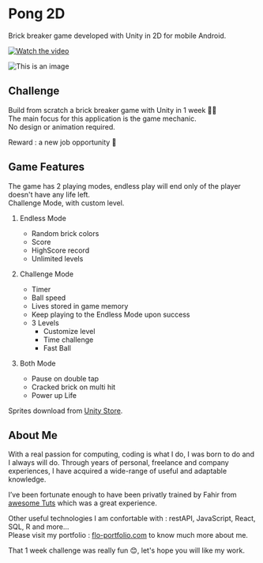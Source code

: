 # Pong 2D
Brick breaker game developed with Unity in 2D for mobile Android.

[![Watch the video](https://i.imgur.com/blbPq7O.jpg)](https://youtu.be/10yypPw_1ZU)

![This is an image](https://i.imgur.com/N0im8gt.jpg)

## Challenge
Build from scratch a brick breaker game with Unity in 1 week 🐱‍👤 <br/>
The main focus for this application is the game mechanic. <br />
No design or animation required.

Reward : a new job opportunity 🤩

## Game Features
The game has 2 playing modes, endless play will end only of the player doesn't have any life left. <br/>
Challenge Mode, with custom level.

1. Endless Mode
    - Random brick colors
    - Score
    - HighScore record
    - Unlimited levels

2. Challenge Mode
    - Timer
    - Ball speed
    - Lives stored in game memory
    - Keep playing to the Endless Mode upon success
    - 3 Levels
      - Customize level
      - Time challenge
      - Fast Ball
 
 3. Both Mode
    - Pause on double tap
    - Cracked brick on multi hit
    - Power up Life

Sprites download from [Unity Store](https://assetstore.unity.com/packages/templates/tutorials/bricks-breaker-starter-kit-27039#description).

## About Me

With a real passion for computing, coding is what I do, I was born to do and I always will do.
Through years of personal, freelance and company experiences, I have acquired a wide-range of useful and adaptable knowledge.

I’ve been fortunate enough to have been privatly trained by Fahir from [awesome Tuts](https://awesometuts.com) which was a great experience.

Other useful technologies I am confortable with :  restAPI, JavaScript, React, SQL, R and more... <br />
Please visit my portfolio : [flo-portfolio.com](https://flo-portfolio.com) to know much more about me.

That 1 week challenge was really fun 😊, let's hope you will like my work.





